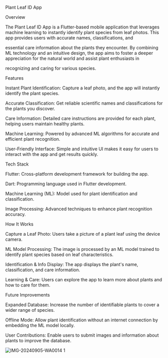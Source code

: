 Plant Leaf ID App

Overview

The Plant Leaf ID App is a Flutter-based mobile application that leverages machine learning to instantly identify plant species from leaf photos. This app provides users with accurate names, classifications, and 

essential care information about the plants they encounter. By combining ML technology and an intuitive design, the app aims to foster a deeper appreciation for the natural world and assist plant enthusiasts in 

recognizing and caring for various species.

Features

Instant Plant Identification: Capture a leaf photo, and the app will instantly identify the plant species.

Accurate Classification: Get reliable scientific names and classifications for the plants you discover.

Care Information: Detailed care instructions are provided for each plant, helping users maintain healthy plants.

Machine Learning: Powered by advanced ML algorithms for accurate and efficient plant recognition.

User-Friendly Interface: Simple and intuitive UI makes it easy for users to interact with the app and get results quickly.

Tech Stack

Flutter: Cross-platform development framework for building the app.

Dart: Programming language used in Flutter development.

Machine Learning (ML): Model used for plant identification and classification.

Image Processing: Advanced techniques to enhance plant recognition accuracy.

How It Works

Capture a Leaf Photo: Users take a picture of a plant leaf using the device camera.

ML Model Processing: The image is processed by an ML model trained to identify plant species based on leaf characteristics.

Identification & Info Display: The app displays the plant's name, classification, and care information.

Learning & Care: Users can explore the app to learn more about plants and how to care for them.

Future Improvements

Expanded Database: Increase the number of identifiable plants to cover a wider range of species.

Offline Mode: Allow plant identification without an internet connection by embedding the ML model locally.

User Contributions: Enable users to submit images and information about plants to improve the database.

![IMG-20240905-WA0014 1](https://github.com/user-attachments/assets/c558a496-33df-474a-9f1c-c38d51c9355f)

